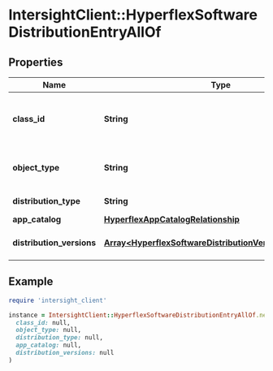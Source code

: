 # IntersightClient::HyperflexSoftwareDistributionEntryAllOf

## Properties

| Name | Type | Description | Notes |
| ---- | ---- | ----------- | ----- |
| **class_id** | **String** | The fully-qualified name of the instantiated, concrete type. This property is used as a discriminator to identify the type of the payload when marshaling and unmarshaling data. | [default to &#39;hyperflex.SoftwareDistributionEntry&#39;] |
| **object_type** | **String** | The fully-qualified name of the instantiated, concrete type. The value should be the same as the &#39;ClassId&#39; property. | [default to &#39;hyperflex.SoftwareDistributionEntry&#39;] |
| **distribution_type** | **String** | The HyperFlex Software Distribution type. | [optional] |
| **app_catalog** | [**HyperflexAppCatalogRelationship**](HyperflexAppCatalogRelationship.md) |  | [optional] |
| **distribution_versions** | [**Array&lt;HyperflexSoftwareDistributionVersionRelationship&gt;**](HyperflexSoftwareDistributionVersionRelationship.md) | An array of relationships to hyperflexSoftwareDistributionVersion resources. | [optional] |

## Example

```ruby
require 'intersight_client'

instance = IntersightClient::HyperflexSoftwareDistributionEntryAllOf.new(
  class_id: null,
  object_type: null,
  distribution_type: null,
  app_catalog: null,
  distribution_versions: null
)
```

